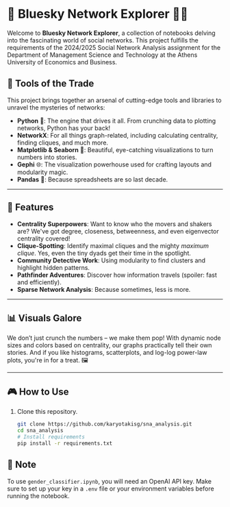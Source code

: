 # 🚀 Bluesky Network Explorer 🕵️‍♂️

Welcome to **Bluesky Network Explorer**, a collection of notebooks delving into the fascinating world of social networks. This project fulfills the requirements of the 2024/2025 Social Network Analysis assignment for the Department of Management Science and Technology at the Athens University of Economics and Business.

## 🧰 Tools of the Trade
This project brings together an arsenal of cutting-edge tools and libraries to unravel the mysteries of networks:
- **Python** 🐍: The engine that drives it all. From crunching data to plotting networks, Python has your back!
- **NetworkX**: For all things graph-related, including calculating centrality, finding cliques, and much more.
- **Matplotlib & Seaborn** 🎨: Beautiful, eye-catching visualizations to turn numbers into stories.
- **Gephi** 🌐: The visualization powerhouse used for crafting layouts and modularity magic.
- **Pandas** 🐼: Because spreadsheets are so last decade.

---

## 🌟 Features
- **Centrality Superpowers**: Want to know who the movers and shakers are? We've got degree, closeness, betweenness, and even eigenvector centrality covered!
- **Clique-Spotting**: Identify maximal cliques and the mighty *maximum clique*. Yes, even the tiny dyads get their time in the spotlight.
- **Community Detective Work**: Using modularity to find clusters and highlight hidden patterns.
- **Pathfinder Adventures**: Discover how information travels (spoiler: fast and efficiently).
- **Sparse Network Analysis**: Because sometimes, less is more.

---

## 📊 Visuals Galore
We don’t just crunch the numbers – we make them pop! With dynamic node sizes and colors based on centrality, our graphs practically tell their own stories. And if you like histograms, scatterplots, and log-log power-law plots, you're in for a treat. 🖼️

---

## 🎮 How to Use
1. Clone this repository.  
   ```bash
   git clone https://github.com/karyotakisg/sna_analysis.git
   cd sna_analysis
   # Install requirements
   pip install -r requirements.txt

## 📒 Note
To use `gender_classifier.ipynb`, you will need an OpenAI API key. Make sure to set up your key in a `.env` file or your environment variables before running the notebook.
